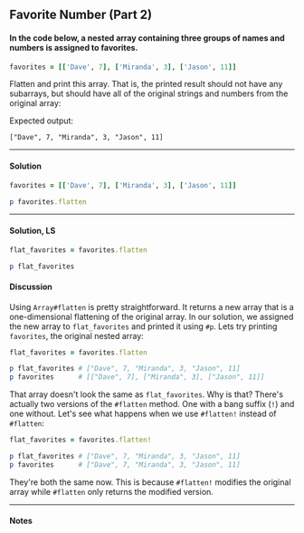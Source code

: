 ## Favorite Number (Part 2)
#### In the code below, a nested array containing three groups of names and numbers is assigned to favorites.
```ruby
favorites = [['Dave', 7], ['Miranda', 3], ['Jason', 11]]
```
Flatten and print this array. That is, the printed result should not have any subarrays, but should have all of the original strings and numbers from the original array:

Expected output:

`["Dave", 7, "Miranda", 3, "Jason", 11]`
___
#### Solution
```ruby
favorites = [['Dave', 7], ['Miranda', 3], ['Jason', 11]]

p favorites.flatten
```
___
#### Solution, LS
```ruby
flat_favorites = favorites.flatten

p flat_favorites
```
#### Discussion
Using `Array#flatten` is pretty straightforward. It returns a new array that is a one-dimensional flattening of the original array. In our solution, we assigned the new array to `flat_favorites` and printed it using `#p`. Lets try printing `favorites`, the original nested array:

```ruby
flat_favorites = favorites.flatten

p flat_favorites # ["Dave", 7, "Miranda", 3, "Jason", 11]
p favorites      # [["Dave", 7], ["Miranda", 3], ["Jason", 11]]
```
That array doesn't look the same as `flat_favorites`. Why is that? There's actually two versions of the `#flatten` method. One with a bang suffix (`!`) and one without. Let's see what happens when we use `#flatten!` instead of `#flatten`:

```ruby
flat_favorites = favorites.flatten!

p flat_favorites # ["Dave", 7, "Miranda", 3, "Jason", 11]
p favorites      # ["Dave", 7, "Miranda", 3, "Jason", 11]
```
They're both the same now. This is because `#flatten!` modifies the original array while `#flatten` only returns the modified version.
___
#### Notes
